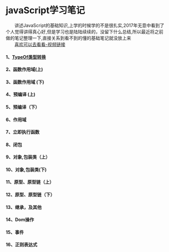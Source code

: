 # javaScript学习笔记
  &nbsp;&nbsp;&nbsp;&nbsp;&nbsp;&nbsp;&nbsp;讲述JavaScript的基础知识,上学的时候学的不是很扎实,2017年无意中看到了个人觉得讲得真心好,但是学习也是陆陆续续的，没留下什么总结,所以最近将之前做的笔记整理一下,直接关系到看不到的懂的基础笔记就没放上来 </br>
  &nbsp;&nbsp;&nbsp;&nbsp;&nbsp;&nbsp;&nbsp;[喜欢可以去看看-视频链接](https://ke.qq.com/course/231577?taid=2841395744442521)
  
 #### 1、[TypeOf类型转换](https://github.com/yuxl01/read-Notes/blob/master/vedio/.JavaScript/TypeOf%20%E7%B1%BB%E5%9E%8B%E8%BD%AC%E6%8D%A2.md)
 #### 2、函数作用域(上)
 #### 3、函数作用域 (下)
 #### 4、预编译 (上)
 #### 5、预编译（下）
 #### 6、作用域 
 #### 7、立即执行函数
 #### 8、闭包
 #### 9、对象,包装类（上）
 #### 10、对象,包装类(下)
 #### 11、原型、原型链（上）
 #### 12、原型、原型链（下）
 #### 13、继承，及其他
 #### 14、Dom操作
 #### 15、事件 
 #### 16、正则表达式

